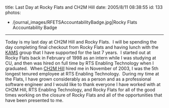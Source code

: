 title: Last Day at Rocky Flats and CH2M Hill
date: 2005/8/11 08:38:55
id: 133
photos:
- /journal_images/RFETSAccountabilityBadge.jpg|Rocky Flats Accountability Badge
---
Today is my last day at CH2M Hill and Rocky Flats.  I will be spending the day completing final checkout from Rocky Flats and having lunch with the [KAMS](http://www.kaiseranalytical.com) group that I have supported for the last 7 years.  I started out at Rocky Flats back in February of 1998 as an intern while I was studying at CU, and then was hired on full time by RTS Enabling Technology when I graduated.  When [CH2M Hill](http://www.ch2m.com) hired me in November of 2003, I was the 5th longest tenured employee at RTS Enabling Technology.  During my time at the Flats, I have grown considerably as a person and as a professional software engineer and I would like to thank everyone I have worked with at CH2M Hill, RTS Enabling Technology, and Rocky Flats for all of the good times working on the closure of Rocky Flats and all of the opportunities that have been presented to me.